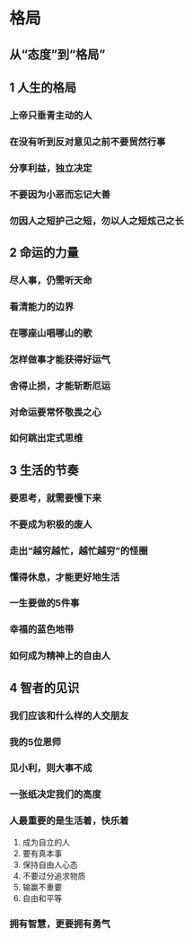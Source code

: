 # 格局

## 从“态度”到“格局”

## 1 人生的格局

### 上帝只垂青主动的人

### 在没有听到反对意见之前不要贸然行事

### 分享利益，独立决定

### 不要因为小恶而忘记大善

### 勿因人之短护己之短，勿以人之短炫己之长

## 2 命运的力量

### 尽人事，仍需听天命

### 看清能力的边界


### 在哪座山唱哪山的歌

### 怎样做事才能获得好运气

### 舍得止损，才能斩断厄运

### 对命运要常怀敬畏之心

### 如何跳出定式思维

## 3 生活的节奏

### 要思考，就需要慢下来

### 不要成为积极的废人

### 走出“越穷越忙，越忙越穷”的怪圈

### 懂得休息，才能更好地生活

### 一生要做的5件事

### 幸福的蓝色地带

### 如何成为精神上的自由人

## 4 智者的见识

### 我们应该和什么样的人交朋友

### 我的5位恩师

### 见小利，则大事不成

### 一张纸决定我们的高度

### 人最重要的是生活着，快乐着

1. 成为自立的人
2. 要有真本事
3. 保持自由人心态
4. 不要过分追求物质
5. 输赢不重要
6. 自由和平等

### 拥有智慧，更要拥有勇气
